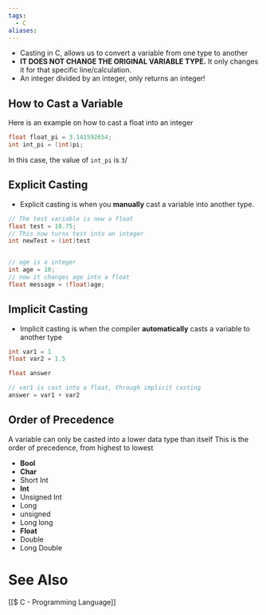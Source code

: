 ```yaml
---
tags:
  - C
aliases:
---
```

- Casting in C, allows us to convert a variable from one type to another
- **IT DOES NOT CHANGE THE ORIGINAL VARIABLE TYPE.** It only changes it for that specific line/calculation.
- An integer divided by an integer, only returns an integer!
## How to Cast a Variable
Here is an example on how to cast a float into an integer
```c showlinenumbers
float float_pi = 3.141592654;
int int_pi = (int)pi;
```
In this case, the value of `int_pi` is `3`/

## Explicit Casting
- Explicit casting is when you **manually** cast a variable into another type.

```c showlinenumbers
// The test variable is now a float
float test = 10.75;
// This now turns test into an integer
int newTest = (int)test


// age is a integer
int age = 10;
// now it changes age into a float
float message = (float)age;
```

## Implicit Casting
- Implicit casting is when the compiler **automatically** casts a variable to another type

```c showlinenumbers
int var1 = 1
float var2 = 1.5

float answer

// var1 is cast into a float, through implicit casting
answer = var1 + var2
```

## Order of Precedence
A variable can only be casted into a lower data type than itself
This is the order of precedence, from highest to lowest
- **Bool**
- **Char**
- Short Int
- **Int**
- Unsigned Int
- Long
- unsigned
- Long long
- **Float**
- Double
- Long Double

# See Also
[[$ C - Programming Language]]